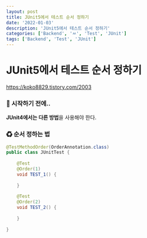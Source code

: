 ```yaml
---
layout: post
title: JUnit5에서 테스트 순서 정하기
date: '2022-01-03'
description: 'JUnit5에서 테스트 순서 정하기'
categories: ['Backend', 'ㅆ', 'Test', 'JUnit']
tags: ['Backend', 'Test', 'JUnit']
---
```

# JUnit5에서 테스트 순서 정하기

https://koko8829.tistory.com/2003

### 🎊 시작하기 전에..

**JUnit4에서는 다른 방법**을 사용해야 한다.

### ♻ 순서 정하는 법

```java
@TestMethodOrder(OrderAnnotation.class)
public class JUnitTest {
    
    @Test
    @Order(1)
    void TEST_1() {
        
    }
    
    @Test
    @Order(2)
    void TEST_2() {
        
    }
    
}
```

